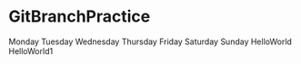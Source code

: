 # GitBranchPractice
Monday
Tuesday
Wednesday
Thursday
Friday
Saturday
Sunday
HelloWorld
HelloWorld1
